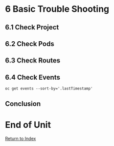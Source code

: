# 6 Basic Trouble Shooting

## 6.1 Check Project

## 6.2 Check Pods

## 6.3 Check Routes

## 6.4 Check Events

```
oc get events --sort-by='.lastTimestamp'
```




## Conclusion

# End of Unit

[Return to Index](https://github.com/xtophd/OCP-Workshop/tree/master/documentation "OCP-Workshop Index")
